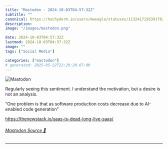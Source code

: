 ```yaml
---
title: "Mastodon - 2024-10-03T04:57:32Z"
subtitle: ""
canonical: https://hachyderm.io/users/mweagle/statuses/113241715639170248
description:
image: "/images/mastodon.png"

date: 2024-10-03T04:57:32Z
lastmod: 2024-10-03T04:57:32Z
image: ""
tags: ["Social Media"]

categories: ["mastodon"]
# generated: 2025-05-22T22:29:20-07:00
---
```

![Mastodon](/images/mastodon.png)

<p>Regularly seeing this sentiment. I understand the motivation, but a desire is not an analysis. </p><p>“One problem is that as software production costs decrease due to AI-enabled code generation”</p><p><a href="https://thenewstack.io/saas-is-dead-long-live-saas/" target="_blank" rel="nofollow noopener noreferrer" translate="no"><span class="invisible">https://</span><span class="ellipsis">thenewstack.io/saas-is-dead-lo</span><span class="invisible">ng-live-saas/</span></a></p>


###### [Mastodon Source 🐘](https://hachyderm.io/@mweagle/113241715639170248)

___
